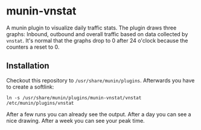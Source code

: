 munin-vnstat
============

A munin plugin to visualize daily traffic stats.
The plugin draws three graphs: Inbound, outbound and overall traffic based on data collected by ``vnstat``.
It's normal that the graphs drop to 0 after 24 o'clock because the counters a reset to 0.

Installation
------------

Checkout this repository to ``/usr/share/munin/plugins``. Afterwards you have to create a softlink:

``ln -s /usr/share/munin/plugins/munin-vnstat/vnstat /etc/munin/plugins/vnstat``

After a few runs you can already see the output.
After a day you can see a nice drawing.
After a week you can see your peak time.
